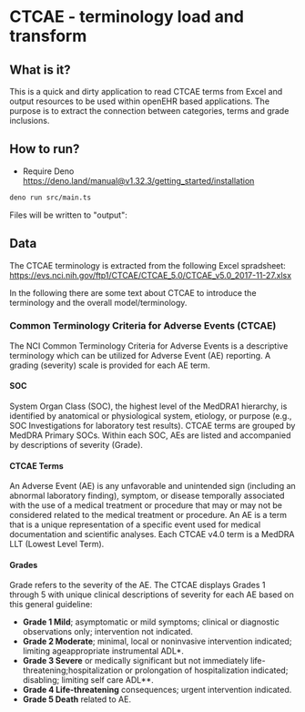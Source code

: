# CTCAE - terminology load and transform 

## What is it? 
This is a quick and dirty application to read CTCAE terms from Excel and output resources to be used within openEHR based applications. The purpose is to extract the connection between categories, terms and grade inclusions. 



## How to run? 

- Require Deno https://deno.land/manual@v1.32.3/getting_started/installation 

```sh 
deno run src/main.ts
```

Files will be written to "output": 


## Data 
The CTCAE terminology is extracted from the following Excel spradsheet: https://evs.nci.nih.gov/ftp1/CTCAE/CTCAE_5.0/CTCAE_v5.0_2017-11-27.xlsx 

In the following there are some text about CTCAE to introduce the terminology and the overall model/terminology. 

### Common Terminology Criteria for Adverse Events (CTCAE)
The NCI Common Terminology Criteria for Adverse Events is a descriptive terminology which can be utilized for Adverse Event (AE) reporting. A grading (severity) scale is provided for each AE term. 

#### SOC 
System Organ Class (SOC), the highest level of the MedDRA1 hierarchy, is identified by anatomical or physiological system, etiology, or purpose (e.g., SOC Investigations for laboratory test results). CTCAE terms are grouped by MedDRA Primary SOCs. Within each SOC, AEs are listed and accompanied by descriptions of severity (Grade).



#### CTCAE Terms
An Adverse Event (AE) is any unfavorable and unintended sign (including an abnormal laboratory finding), symptom, or disease temporally associated with the use of a medical treatment or procedure that may or may not be considered related to the medical treatment or procedure. An AE is a term that is a unique representation of a specific event used for medical documentation and scientific analyses. Each CTCAE v4.0 term is a MedDRA LLT (Lowest Level Term).

#### Grades
Grade refers to the severity of the AE. The CTCAE displays Grades 1 through 5 with unique clinical descriptions of severity for each AE based on this general guideline:

- **Grade 1 Mild**; asymptomatic or mild symptoms; clinical or diagnostic observations only; intervention not indicated.
- **Grade 2 Moderate**; minimal, local or noninvasive intervention indicated; limiting ageappropriate instrumental ADL*.
- **Grade 3 Severe** or medically significant but not immediately  life-threatening;hospitalization or prolongation of hospitalization indicated; disabling; limiting self care ADL**.
- **Grade 4 Life-threatening** consequences; urgent intervention indicated.
- **Grade 5 Death** related to AE. 

